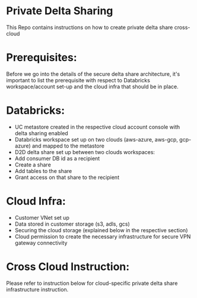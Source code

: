 # Private Delta Sharing
This Repo contains instructions on how to create private delta share cross-cloud

# Prerequisites:

Before we go into the details of the secure delta share architecture, it's important to list the prerequisite with respect to Databricks workspace/account set-up and the cloud infra that should be in place.
# Databricks:
 - UC metastore created in the respective cloud account console with delta sharing enabled
 - Databricks workspace set up on two clouds (aws-azure, aws-gcp, gcp-azure) and mapped to the metastore
 - D2D delta share set up between two clouds workspaces:
 - Add consumer DB id as a recipient
 - Create a share
 - Add tables to the share
 - Grant access on that share to the recipient
# Cloud Infra:
 - Customer VNet set up
 - Data stored in customer storage (s3, adls, gcs) 
 - Securing the cloud storage (explained below in the respective section)
 - Cloud permission to create the necessary infrastructure for secure VPN gateway connectivity
# Cross Cloud Instruction:
Please refer to instruction below for cloud-specific private delta share infrastructure instruction.
